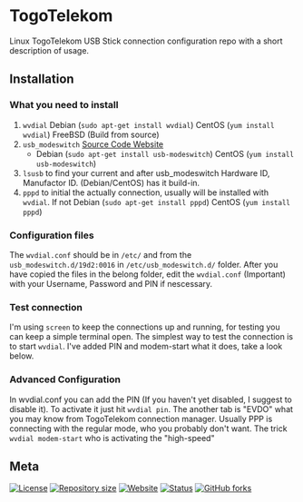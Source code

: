 # TogoTelekom

Linux TogoTelekom USB Stick connection configuration repo with a short description of usage.

## Installation

### What you need to install
1.   `wvdial` Debian (`sudo apt-get install wvdial`) CentOS (`yum install wvdial`) FreeBSD (Build from source)
2.   `usb_modeswitch` [Source Code Website](http://www.draisberghof.de/usb_modeswitch/#download)
        * Debian (`sudo apt-get install usb-modeswitch`) CentOS (`yum install usb-modeswitch`)
3.   `lsusb` to find your current and after usb_modeswitch Hardware ID, Manufactor ID. (Debian/CentOS) has it build-in.
4.   `pppd` to initial the actually connection, usually will be installed with `wvdial`. If not Debian (`sudo apt-get install pppd`) CentOS (`yum install pppd`)

### Configuration files
The `wvdial.conf` should be in `/etc/` and from the `usb_modeswitch.d/19d2:0016` in `/etc/usb_modeswitch.d/` folder. After you have copied the files in the belong folder, edit the `wvdial.conf` (Important) with your Username, Password and PIN if nescessary.

### Test connection
I'm using `screen` to keep the connections up and running, for testing you can keep a simple terminal open.
The simplest way to test the connection is to start `wvdial`. I've added PIN and modem-start what it does, take a look below.

### Advanced Configuration
In wvdial.conf you can add the PIN (If you haven't yet disabled, I suggest to disable it). To activate it just hit `wvdial pin`.
The another tab is "EVDO" what you may know from TogoTelekom connection manager. Usually PPP is connecting with the regular mode, who you probably don't want. The trick `wvdial modem-start` who is activating the "high-speed"

## Meta

[![License](https://img.shields.io/github/license/SHelfinger/TogoTelekom.svg?colorB=00aeef)](https://opensource.org/licenses/GPLv3)
[![Repository size](https://reposs.herokuapp.com/?path=shelfinger/TogoTelekom&color=00aeef)](https://github.com/SHelfinger/TogoTelekom)
[![Website](https://img.shields.io/badge/website-shelfinger.eu-00aeef.svg)](https://shelfinger.eu/)
[![Status](https://img.shields.io/badge/status-testing-blue.svg)](https://github.com/SHelfinger/TogoTelekom)
[![GitHub forks](https://img.shields.io/github/forks/shelfinger/togotelekom.svg?style=social&label=Fork)](https://github.com/SHelfinger/TogoTelekom/fork)
